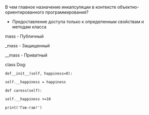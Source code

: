 В чем главное назначение инкапсуляции в контексте объектно-ориентированного программирования?

* Предоставление доступа только к определенным свойствам и методам класса


mass  - Публичный

_mass - Защищенный

__mass - Приватный



class Dog:

    def__init__(self, happiness=0):

    self.__happiness = happiness

    def caress(self):

    self.__happiness +=10

    print('Гав-гав!')
